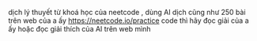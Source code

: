 dịch lý thuyết từ khoá học của neetcode , dùng AI dịch 
cũng như 250 bài trên web  của a ấy https://neetcode.io/practice
code thì hãy đọc giải của a ấy hoặc đọc giải thích của AI trên web mình 
